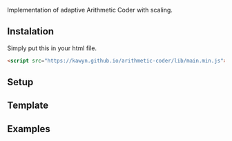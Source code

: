 Implementation of adaptive Arithmetic Coder with scaling. 

## Instalation

Simply put this in your html file.

```html
<script src="https://kawyn.github.io/arithmetic-coder/lib/main.min.js"></script>
```

## Setup

## Template

## Examples
